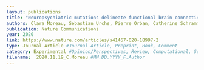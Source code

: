 ```yaml
---
layout: publications
title: "Neuropsychiatric mutations delineate functional brain connectivity dimensions contributing to autism and schizophrenia"
authors: Clara Moreau, Sebastian Urchs, Pierre Orban, Catherine Schramm, Guillaume Dumas, Aurélie Labbe, Guillaume Huguet, Elise Douard, Pierre-Olivier Quirion, Amy Lin, Leila Kushan, Stephanie Grot, David Luck, Adrianna Mendrek, Stephane Potvin, Emmanuel Stip, Thomas Bourgeron, Alan C. Evans, Carrie E. Bearden, Pierre Bellec, Sebastien Jacquemont, Simons Variation in Individuals Project Consortium
publication: Nature Communications
year: 2020
link: https://www.nature.com/articles/s41467-020-18997-2
type: Journal Article #Journal Article, Preprint, Book, Comment
category: Experimental #Opinion/Perspectives, Review, Computational, Social Cognitive and Affective Neuroscience, Experimental
filename:  2020.11.19_C.Moreau #MM.DD.YYYY_F.Author
---
```


